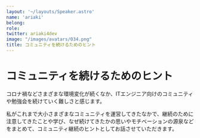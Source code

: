 ```yaml
---
layout: '~/layouts/Speaker.astro'
name: 'ariaki'
belong:
role:
twitter: ariaki4dev
image: "/images/avatars/034.png"
title: コミュニティを続けるためのヒント
---
```


# コミュニティを続けるためのヒント

コロナ禍などさまざまな環境変化が続くなか、ITエンジニア向けのコミュニティや勉強会を続けていく難しさと感じます。

私がこれまで大小さまざまなコミュニティを運営してきたなかで、継続のために注意してきたことや学び、なぜ続けてきたかの思いやモチベーションの源泉などをまとめて、コミュニティ継続のヒントとしてお話させていただきます。